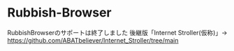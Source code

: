 # Rubbish-Browser
RubbishBrowserのサポートは終了しました
後継版「Internet Stroller(仮称)」→
https://github.com/ABATbeliever/Internet_Stroller/tree/main
